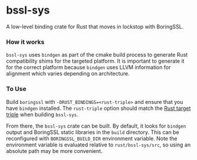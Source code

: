 bssl-sys
============

A low-level binding crate for Rust that moves in lockstop with BoringSSL.

### How it works
`bssl-sys` uses `bindgen` as part of the cmake build process to generate Rust compatibility shims for the targeted platform. It is important to generate it for the correct platform because `bindgen` uses LLVM information for alignment which varies depending on architecture.

### To Use
Build `boringssl` with `-DRUST_BINDINGS=<rust-triple>` and ensure that you have `bindgen` installed. The `rust-triple` option should match the [Rust target triple](https://doc.rust-lang.org/nightly/rustc/platform-support.html) when building `bssl-sys`.

From there, the `bssl-sys` crate can be built. By default, it looks for `bindgen` output and BoringSSL static libraries in the `build` directory. This can be reconfigured with `BORINGSSL_BUILD_DIR` environment variable. Note the environment variable is evaluated relative to `rust/bssl-sys/src`, so using an absolute path may be more convenient.
